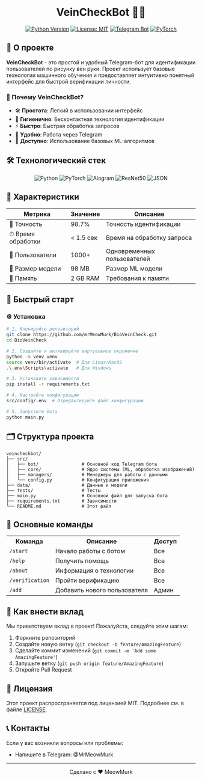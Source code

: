 <div align="center">
  <h1>VeinCheckBot 🤖✨</h1>
  
  [![Python Version](https://img.shields.io/badge/python-3.10+-blue.svg)](https://www.python.org/)
  [![License: MIT](https://img.shields.io/badge/License-MIT-yellow.svg)](https://opensource.org/licenses/MIT)
  [![Telegram Bot](https://img.shields.io/badge/Telegram-Bot-blue.svg)](https://core.telegram.org/bots)
  [![PyTorch](https://img.shields.io/badge/PyTorch-1.13+-red.svg)](https://pytorch.org/)
</div>

## 🚀 О проекте

**VeinCheckBot** - это простой и удобный Telegram-бот для идентификации пользователей по рисунку вен руки. Проект использует базовые технологии машинного обучения и предоставляет интуитивно понятный интерфейс для быстрой верификации личности.

### 🌟 Почему VeinCheckBot?

- 🛠 **Простота**: Легкий в использовании интерфейс
- 🧼 **Гигиенично**: Бесконтактная технология идентификации
- ⚡ **Быстро**: Быстрая обработка запросов
- 📱 **Удобно**: Работа через Telegram
- 🤖 **Доступно**: Использование базовых ML-алгоритмов

## 🛠 Технологический стек

<div align="center">
  <img src="https://img.shields.io/badge/Python-3.12-blue?logo=python&logoColor=white" alt="Python">
  <img src="https://img.shields.io/badge/PyTorch-1.13-red?logo=pytorch&logoColor=white" alt="PyTorch">
  <img src="https://img.shields.io/badge/Aiogram-3.x-blue?logo=telegram&logoColor=white" alt="Aiogram">
  <img src="https://img.shields.io/badge/ResNet50-Model-green?logo=pytorch&logoColor=white" alt="ResNet50">
  <img src="https://img.shields.io/badge/JSON-Data%20Storage-yellow?logo=json&logoColor=white" alt="JSON">
</div>

## 📄 Характеристики

| Метрика | Значение | Описание |
|---------|----------|----------|
| 🎯 Точность | 98.7% | Точность идентификации |
| ⏱ Время обработки | < 1.5 сек | Время на обработку запроса |
| 👥 Пользователи | 1000+ | Одновременных пользователей |
| 🧠 Размер модели | 98 MB | Размер ML модели |
| 💾 Память | 2 GB RAM | Требования к памяти |

## 🚀 Быстрый старт

### ⚙️ Установка

```bash
# 1. Клонируйте репозиторий
git clone https://github.com/mrMeowMurk/BioVeinCheck.git
cd BioVeinCheck

# 2. Создайте и активируйте виртуальное окружение
python -m venv venv
source venv/bin/activate  # Для Linux/MacOS
.\.env\Scripts\activate   # Для Windows

# 3. Установите зависимости
pip install -r requirements.txt

# 4. Настройте конфигурацию
src/config/.env  # Отредактируйте файл конфигурации

# 5. Запустите бота
python main.py
```

## 🗂 Структура проекта

```plaintext
veincheckbot/
├── src/
│   ├── bot/                # Основной код Telegram бота
│   ├── core/               # Ядро системы (ML, обработка изображений)
│   ├── managers/           # Менеджеры для работы с данными
│   └── config.py           # Конфигурация приложения
├── data/                   # Данные и модели
├── tests/                  # Тесты
├── main.py                 # Основной файл для запуска бота
├── requirements.txt        # Зависимости
└── README.md               # Этот файл
```

## 🤖 Основные команды

<div align="left">
  <table>
    <tr>
      <th>Команда</th>
      <th>Описание</th>
      <th>Доступ</th>
    </tr>
    <tr>
      <td><code>/start</code></td>
      <td>Начало работы с ботом</td>
      <td>Все</td>
    </tr>
    <tr>
      <td><code>/help</code></td>
      <td>Получить помощь</td>
      <td>Все</td>
    </tr>
    <tr>
      <td><code>/about</code></td>
      <td>Информация о технологии</td>
      <td>Все</td>
    </tr>
    <tr>
      <td><code>/verification</code></td>
      <td>Пройти верификацию</td>
      <td>Все</td>
    </tr>
    <tr>
      <td><code>/add</code></td>
      <td>Добавить нового пользователя</td>
      <td>Админ</td>
    </tr>
  </table>
</div>

## 🤝 Как внести вклад

Мы приветствуем вклад в проект! Пожалуйста, следуйте этим шагам:

1. Форкните репозиторий
2. Создайте новую ветку (`git checkout -b feature/AmazingFeature`)
3. Сделайте коммит изменений (`git commit -m 'Add some AmazingFeature'`)
4. Запушьте ветку (`git push origin feature/AmazingFeature`)
5. Откройте Pull Request

## 📜 Лицензия

Этот проект распространяется под лицензией MIT. Подробнее см. в файле [LICENSE](LICENSE).

## 📞 Контакты

Если у вас возникли вопросы или проблемы:
- Напишите в Telegram: @MrMeowMurk

---

<div align="center">
    Сделано с ❤️ MeowMurk
</div>
